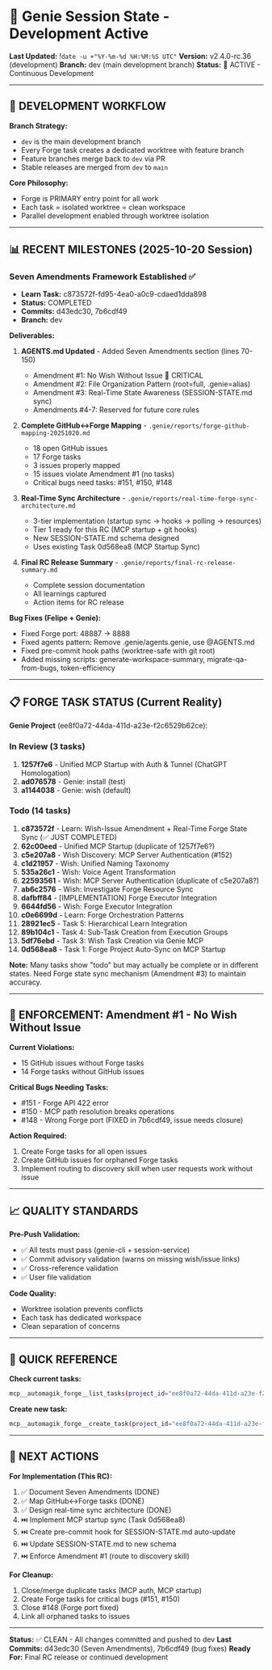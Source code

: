 # 🧞 Genie Session State - Development Active

**Last Updated:** !`date -u +"%Y-%m-%d %H:%M:%S UTC"`
**Version:** v2.4.0-rc.36 (development)
**Branch:** dev (main development branch)
**Status:** 🚧 ACTIVE - Continuous Development

---

## 🎯 DEVELOPMENT WORKFLOW

**Branch Strategy:**
- `dev` is the main development branch
- Every Forge task creates a dedicated worktree with feature branch
- Feature branches merge back to `dev` via PR
- Stable releases are merged from `dev` to `main`

**Core Philosophy:**
- Forge is PRIMARY entry point for all work
- Each task = isolated worktree = clean workspace
- Parallel development enabled through worktree isolation

---

## 📊 RECENT MILESTONES (2025-10-20 Session)

### **Seven Amendments Framework Established ✅**
- **Learn Task:** c873572f-fd95-4ea0-a0c9-cdaed1dda898
- **Status:** COMPLETED
- **Commits:** d43edc30, 7b6cdf49
- **Branch:** dev

**Deliverables:**
1. **AGENTS.md Updated** - Added Seven Amendments section (lines 70-150)
   - Amendment #1: No Wish Without Issue 🔴 CRITICAL
   - Amendment #2: File Organization Pattern (root=full, .genie=alias)
   - Amendment #3: Real-Time State Awareness (SESSION-STATE.md sync)
   - Amendments #4-7: Reserved for future core rules

2. **Complete GitHub↔Forge Mapping** - `.genie/reports/forge-github-mapping-20251020.md`
   - 18 open GitHub issues
   - 17 Forge tasks
   - 3 issues properly mapped
   - 15 issues violate Amendment #1 (no tasks)
   - Critical bugs need tasks: #151, #150, #148

3. **Real-Time Sync Architecture** - `.genie/reports/real-time-forge-sync-architecture.md`
   - 3-tier implementation (startup sync → hooks → polling → resources)
   - Tier 1 ready for this RC (MCP startup + git hooks)
   - New SESSION-STATE.md schema designed
   - Uses existing Task 0d568ea8 (MCP Startup Sync)

4. **Final RC Release Summary** - `.genie/reports/final-rc-release-summary.md`
   - Complete session documentation
   - All learnings captured
   - Action items for RC release

**Bug Fixes (Felipe + Genie):**
- Fixed Forge port: 48887 → 8888
- Fixed agents pattern: Remove .genie/agents.genie, use @AGENTS.md
- Fixed pre-commit hook paths (worktree-safe with git root)
- Added missing scripts: generate-workspace-summary, migrate-qa-from-bugs, token-efficiency

---

## 📋 FORGE TASK STATUS (Current Reality)

**Genie Project** (ee8f0a72-44da-411d-a23e-f2c6529b62ce):

### **In Review (3 tasks)**
1. **1257f7e6** - Unified MCP Startup with Auth & Tunnel (ChatGPT Homologation)
2. **ad076578** - Genie: install (test)
3. **a1144038** - Genie: wish (default)

### **Todo (14 tasks)**
1. **c873572f** - Learn: Wish-Issue Amendment + Real-Time Forge State Sync (✅ JUST COMPLETED)
2. **62c00eed** - Unified MCP Startup (duplicate of 1257f7e6?)
3. **c5e207a8** - Wish Discovery: MCP Server Authentication (#152)
4. **c1d21957** - Wish: Unified Naming Taxonomy
5. **535a26c1** - Wish: Voice Agent Transformation
6. **22593561** - Wish: MCP Server Authentication (duplicate of c5e207a8?)
7. **ab6c2576** - Wish: Investigate Forge Resource Sync
8. **dafbff84** - [IMPLEMENTATION] Forge Executor Integration
9. **6644fd56** - Wish: Forge Executor Integration
10. **c0e6699d** - Learn: Forge Orchestration Patterns
11. **28921ec5** - Task 5: Hierarchical Learn Integration
12. **89b104c1** - Task 4: Sub-Task Creation from Execution Groups
13. **5df76ebd** - Task 3: Wish Task Creation via Genie MCP
14. **0d568ea8** - Task 1: Forge Project Auto-Sync on MCP Startup

**Note:** Many tasks show "todo" but may actually be complete or in different states. Need Forge state sync mechanism (Amendment #3) to maintain accuracy.

---

## 🔴 ENFORCEMENT: Amendment #1 - No Wish Without Issue

**Current Violations:**
- 15 GitHub issues without Forge tasks
- 14 Forge tasks without GitHub issues

**Critical Bugs Needing Tasks:**
- #151 - Forge API 422 error
- #150 - MCP path resolution breaks operations
- #148 - Wrong Forge port (FIXED in 7b6cdf49, issue needs closure)

**Action Required:**
1. Create Forge tasks for all open issues
2. Create GitHub issues for orphaned Forge tasks
3. Implement routing to discovery skill when user requests work without issue

---

## 📈 QUALITY STANDARDS

**Pre-Push Validation:**
- ✅ All tests must pass (genie-cli + session-service)
- ✅ Commit advisory validation (warns on missing wish/issue links)
- ✅ Cross-reference validation
- ✅ User file validation

**Code Quality:**
- Worktree isolation prevents conflicts
- Each task has dedicated workspace
- Clean separation of concerns

---

## 🚀 QUICK REFERENCE

**Check current tasks:**
```bash
mcp__automagik_forge__list_tasks(project_id="ee8f0a72-44da-411d-a23e-f2c6529b62ce")
```

**Create new task:**
```bash
mcp__automagik_forge__create_task(project_id="ee8f0a72-44da-411d-a23e-f2c6529b62ce", title="Task description")
```

---

## 📝 NEXT ACTIONS

**For Implementation (This RC):**
1. ✅ Document Seven Amendments (DONE)
2. ✅ Map GitHub↔Forge tasks (DONE)
3. ✅ Design real-time sync architecture (DONE)
4. ⏭️ Implement MCP startup sync (Task 0d568ea8)
5. ⏭️ Create pre-commit hook for SESSION-STATE.md auto-update
6. ⏭️ Update SESSION-STATE.md to new schema
7. ⏭️ Enforce Amendment #1 (route to discovery skill)

**For Cleanup:**
1. Close/merge duplicate tasks (MCP auth, MCP startup)
2. Create Forge tasks for critical bugs (#151, #150)
3. Close #148 (Forge port fixed)
4. Link all orphaned tasks to issues

---

**Status:** ✅ CLEAN - All changes committed and pushed to dev
**Last Commits:** d43edc30 (Seven Amendments), 7b6cdf49 (bug fixes)
**Ready For:** Final RC release or continued development
